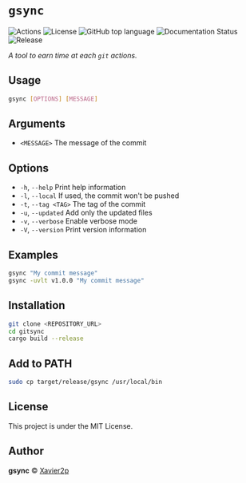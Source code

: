 # `gsync`

![Actions](https://img.shields.io/github/actions/workflow/status/xavier2p/gitsync/ci.yml?label=Continuous%20Integration&logo=githubactions&style=for-the-badge)
![License](https://img.shields.io/github/license/xavier2p/gitsync?logo=github&style=for-the-badge)
![GitHub top language](https://img.shields.io/github/languages/top/xavier2p/gitsync?color=orange&logo=rust&style=for-the-badge)
![Documentation Status](https://img.shields.io/website?down_color=critical&down_message=DOWN&label=Documentation&logo=github&style=for-the-badge&up_color=success&up_message=UP&url=https%3A%2F%2Fxavier2p.github.io%2Fgitsync)
![Release](https://img.shields.io/github/v/release/xavier2p/gitsync?label=latest%20release&logo=github&style=for-the-badge)

_A tool to earn time at each `git` actions._

## Usage

```bash
gsync [OPTIONS] [MESSAGE]
```

## Arguments

* `<MESSAGE>`    The message of the commit

## Options

* `-h`, `--help`         Print help information
* `-l`, `--local`        If used, the commit won't be pushed
* `-t`, `--tag <TAG>`    The tag of the commit
* `-u`, `--updated`      Add only the updated files
* `-v`, `--verbose`      Enable verbose mode
* `-V`, `--version`      Print version information

## Examples

```bash
gsync "My commit message"
gsync -uvlt v1.0.0 "My commit message"
```

## Installation

```bash
git clone <REPOSITORY_URL>
cd gitsync
cargo build --release
```

## Add to PATH

```bash
sudo cp target/release/gsync /usr/local/bin
```

## License

This project is under the MIT License.

## Author

**gsync** © [Xavier2p](https://github.com/Xavier2p)
